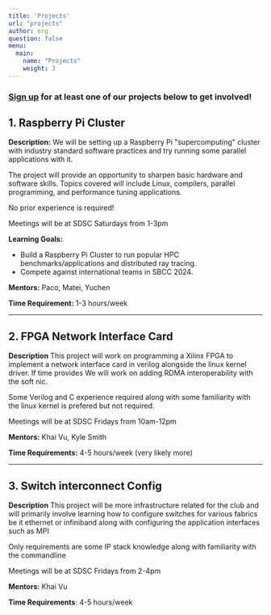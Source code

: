 ```yaml
---
title: 'Projects'
url: "projects"
author: org
question: false
menu:
  main:
    name: "Projects"
    weight: 3
---
```

### [Sign up](https://forms.gle/Ma2EvbWRo3Yth7Lu9) for at least one of our projects below to get involved! 

## 1. Raspberry Pi Cluster 
**Description:**
We will be setting up a Raspberry Pi "supercomputing" cluster with industry standard software practices and try running some parallel applications with it.

The project will provide an opportunity to sharpen basic hardware and software skills. Topics covered will include Linux, compilers, parallel programming, and performance tuning applications.

No prior experience is required!

Meetings will be at SDSC Saturdays from 1-3pm

**Learning Goals:**
- Build a Raspberry Pi Cluster to run popular HPC benchmarks/applications and distributed ray tracing. 
- Compete against international teams in SBCC 2024.

**Mentors:** Paco, Matei, Yuchen

**Time Requirement:** 1-3 hours/week

----

## 2. FPGA Network Interface Card
**Description**
This project will work on programming a Xilinx FPGA to implement a network interface card in verilog alongside the linux kernel driver. If time provides We will work on adding RDMA interoperability with the soft nic.

Some Verilog and C experience required along with some familiarity with the linux kernel is prefered but not required.

Meetings will be at SDSC Fridays from 10am-12pm

**Mentors:** Khai Vu, Kyle Smith

**Time Requirements:** 4-5 hours/week (very likely more)

----

## 3. Switch interconnect Config
**Description**
This project will be more infrastructure related for the club and will primarily involve learning how to configure switches for various fabrics be it ethernet or infiniband along with configuring the application interfaces such as MPI

Only requirements are some IP stack knowledge along with familiarity with the commandline

Meetings will be at SDSC Fridays from 2-4pm

**Mentors:** Khai Vu

**Time Requirements**: 4-5 hours/week
